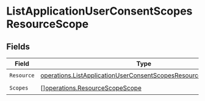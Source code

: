 # ListApplicationUserConsentScopesResourceScope


## Fields

| Field                                                                                                                                                | Type                                                                                                                                                 | Required                                                                                                                                             | Description                                                                                                                                          |
| ---------------------------------------------------------------------------------------------------------------------------------------------------- | ---------------------------------------------------------------------------------------------------------------------------------------------------- | ---------------------------------------------------------------------------------------------------------------------------------------------------- | ---------------------------------------------------------------------------------------------------------------------------------------------------- |
| `Resource`                                                                                                                                           | [operations.ListApplicationUserConsentScopesResourceScopeResource](../../models/operations/listapplicationuserconsentscopesresourcescoperesource.md) | :heavy_check_mark:                                                                                                                                   | N/A                                                                                                                                                  |
| `Scopes`                                                                                                                                             | [][operations.ResourceScopeScope](../../models/operations/resourcescopescope.md)                                                                     | :heavy_check_mark:                                                                                                                                   | N/A                                                                                                                                                  |